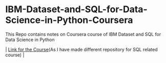 # IBM-Dataset-and-SQL-for-Data-Science-in-Python-Coursera
This Repo contains notes on Coursera course of IBM Dataset and SQL for Data Science in Python

| [Link for the Course](https://github.com/AlpeshGo/All-about-SQL-/tree/main/Dataset%20and%20SQL%20for%20Data%20Science%20in%20Python)(As I have made different repository for SQL related course) |
